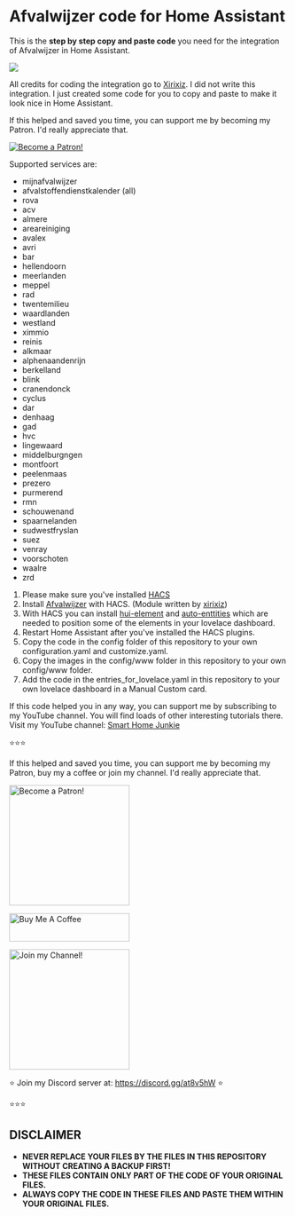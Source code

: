# Afvalwijzer code for Home Assistant
This is the **step by step copy and paste code** you need for the integration of Afvalwijzer in Home Assistant. 

![](screenshot.png?raw=true)

All credits for coding the integration go to [Xirixiz](https://github.com/xirixiz/Home-Assistant-Sensor-Afvalwijzer). 
I did not write this integration. I just created some code for you to copy and paste to make it look nice in Home Assistant. 

If this helped and saved you time, you can support me by becoming my Patron. I'd really appreciate that.

<a href="https://www.patreon.com/bePatron?u=50155158" target="_blank"><img src="https://github.com/smarthomejunkie/Home-Assistant-Tutorials/blob/master/become-a-patron.png?raw=true" alt="Become a Patron!"></a>

Supported services are:

* mijnafvalwijzer
* afvalstoffendienstkalender (all)
* rova
* acv
* almere
* areareiniging
* avalex
* avri
* bar
* hellendoorn
* meerlanden
* meppel
* rad
* twentemilieu
* waardlanden
* westland
* ximmio
* reinis
* alkmaar
* alphenaandenrijn
* berkelland
* blink
* cranendonck
* cyclus
* dar
* denhaag
* gad
* hvc
* lingewaard
* middelburgngen
* montfoort
* peelenmaas
* prezero
* purmerend
* rmn
* schouwenand
* spaarnelanden
* sudwestfryslan
* suez
* venray
* voorschoten
* waalre
* zrd

1. Please make sure you've installed [HACS](https://youtu.be/BNQw--FCp24)
2. Install [Afvalwijzer](https://github.com/xirixiz/Home-Assistant-Sensor-Afvalwijzer) with HACS. (Module written by [xirixiz](https://github.com/xirixiz))
2. With HACS you can install [hui-element](https://github.com/thomasloven/lovelace-hui-element) and [auto-enttities](https://github.com/thomasloven/lovelace-auto-entities) which are needed to position some of the elements in your lovelace dashboard.
3. Restart Home Assistant after you've installed the HACS plugins.
4. Copy the code in the config folder of this repository to your own configuration.yaml and customize.yaml. 
5. Copy the images in the config/www folder in this repository to your own config/www folder.
6. Add the code in the entries_for_lovelace.yaml in this repository to your own lovelace dashboard in a Manual Custom card.

If this code helped you in any way, you can support me by subscribing to my YouTube channel. You will find loads of other interesting tutorials there.
Visit my YouTube channel: [Smart Home Junkie](https://www.youtube.com/channel/UCVtQ4AOSmCFUuvixddYiSxw)

⭐⭐⭐

If this helped and saved you time, you can support me by becoming my Patron, buy my a coffee or join my channel. I'd really appreciate that.

<a href="https://www.patreon.com/bePatron?u=50155158" target="_blank"><img src="https://github.com/smarthomejunkie/Home-Assistant-Tutorials/blob/master/become-a-patron.png?raw=true" width="217" alt="Become a Patron!"></a>

<a href="https://www.buymeacoffee.com/smarthomejunkie" target="_blank"><img src="https://cdn.buymeacoffee.com/buttons/default-blue.png" alt="Buy Me A Coffee" height="51" width="217" ></a>

<a href="https://www.youtube.com/c/smarthomejunkie/join" target="_blank"><img src="https://github.com/smarthomejunkie/Home-Assistant-Tutorials/blob/master/Join-Logo.png?raw=true" width="217" alt="Join my Channel!"></a>

⭐ Join my Discord server at: https://discord.gg/at8v5hW ⭐

⭐⭐⭐

## DISCLAIMER
* **NEVER REPLACE YOUR FILES BY THE FILES IN THIS REPOSITORY WITHOUT CREATING A BACKUP FIRST!**
* **THESE FILES CONTAIN ONLY PART OF THE CODE OF YOUR ORIGINAL FILES.**
* **ALWAYS COPY THE CODE IN THESE FILES AND PASTE THEM WITHIN YOUR ORIGINAL FILES.**
